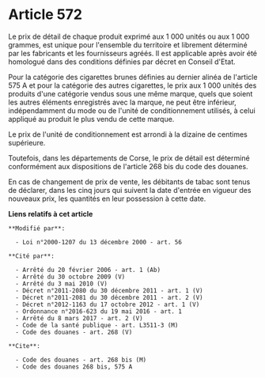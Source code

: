 # Article 572

Le prix de détail de chaque produit exprimé aux 1 000 unités ou aux 1 000 grammes, est unique pour l'ensemble du territoire
et librement déterminé par les fabricants et les fournisseurs agréés. Il est applicable après avoir été homologué dans des
conditions définies par décret en Conseil d'Etat.

Pour la catégorie des cigarettes brunes définies au dernier alinéa de l'article 575 A et pour la catégorie des autres
cigarettes, le prix aux 1 000 unités des produits d'une catégorie vendus sous une même marque, quels que soient les autres
éléments enregistrés avec la marque, ne peut être inférieur, indépendamment du mode ou de l'unité de conditionnement
utilisés, à celui appliqué au produit le plus vendu de cette marque.

Le prix de l'unité de conditionnement est arrondi à la dizaine de centimes supérieure.

Toutefois, dans les départements de Corse, le prix de détail est déterminé conformément aux dispositions de l'article 268 bis
du code des douanes.

En cas de changement de prix de vente, les débitants de tabac sont tenus de déclarer, dans les cinq jours qui suivent la date
d'entrée en vigueur des nouveaux prix, les quantités en leur possession à cette date.

**Liens relatifs à cet article**

	**Modifié par**:

	  - Loi n°2000-1207 du 13 décembre 2000 - art. 56

	**Cité par**:

	  - Arrêté du 20 février 2006 - art. 1 (Ab)
	  - Arrêté du 30 octobre 2009 (V)
	  - Arrêté du 3 mai 2010 (V)
	  - Décret n°2011-2080 du 30 décembre 2011 - art. 1 (V)
	  - Décret n°2011-2081 du 30 décembre 2011 - art. 2 (V)
	  - Décret n°2012-1163 du 17 octobre 2012 - art. 1 (V)
	  - Ordonnance n°2016-623 du 19 mai 2016 - art. 1
	  - Arrêté du 8 mars 2017 - art. 2 (V)
	  - Code de la santé publique - art. L3511-3 (M)
	  - Code des douanes - art. 268 (V)

	**Cite**:

	  - Code des douanes - art. 268 bis (M)
	  - Code des douanes 268 bis, 575 A
